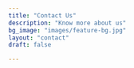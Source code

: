```yaml
---
title: "Contact Us"
description: "Know more about us"
bg_image: "images/feature-bg.jpg"
layout: "contact"
draft: false

---
```

